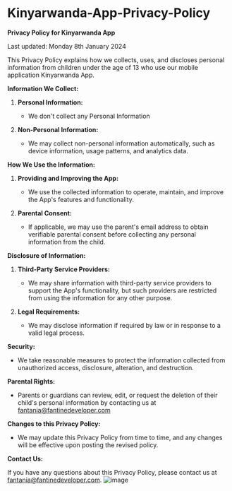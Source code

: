 # Kinyarwanda-App-Privacy-Policy


**Privacy Policy for Kinyarwanda App**

Last updated: Monday 8th January 2024

This Privacy Policy explains how we collects, uses, and discloses personal information from children under the age of 13 who use our mobile application Kinyarwanda App.

**Information We Collect:**

1. **Personal Information:**
   - We don't collect any Personal Information
   
2. **Non-Personal Information:**
   - We may collect non-personal information automatically, such as device information, usage patterns, and analytics data.

**How We Use the Information:**

1. **Providing and Improving the App:**
   - We use the collected information to operate, maintain, and improve the App's features and functionality.

2. **Parental Consent:**
   - If applicable, we may use the parent's email address to obtain verifiable parental consent before collecting any personal information from the child.

**Disclosure of Information:**

1. **Third-Party Service Providers:**
   - We may share information with third-party service providers to support the App's functionality, but such providers are restricted from using the information for any other purpose.

2. **Legal Requirements:**
   - We may disclose information if required by law or in response to a valid legal process.

**Security:**

- We take reasonable measures to protect the information collected from unauthorized access, disclosure, alteration, and destruction.

**Parental Rights:**

- Parents or guardians can review, edit, or request the deletion of their child's personal information by contacting us at fantania@fantinedeveloper.com

**Changes to this Privacy Policy:**

- We may update this Privacy Policy from time to time, and any changes will be effective upon posting the revised policy.

**Contact Us:**

If you have any questions about this Privacy Policy, please contact us at fantania@fantinedeveloper.com.
![image](https://github.com/fantania/Kinyarwanda-App-Privacy-Policy/assets/4292761/dca4de18-2b1f-43cb-a3e2-7cea01bc7bab)
